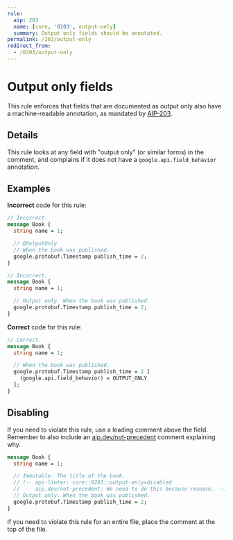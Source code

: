 ```yaml
---
rule:
  aip: 203
  name: [core, '0203', output-only]
  summary: Output only fields should be annotated.
permalink: /203/output-only
redirect_from:
  - /0203/output-only
---
```


# Output only fields

This rule enforces that fields that are documented as output only also have a
machine-readable annotation, as mandated by [AIP-203][].

## Details

This rule looks at any field with "output only" (or similar forms) in the
comment, and complains if it does not have a `google.api.field_behavior`
annotation.

## Examples

**Incorrect** code for this rule:

```proto
// Incorrect.
message Book {
  string name = 1;

  // @OutputOnly
  // When the book was published.
  google.protobuf.Timestamp publish_time = 2;
}
```

```proto
// Incorrect.
message Book {
  string name = 1;

  // Output only. When the book was published.
  google.protobuf.Timestamp publish_time = 2;
}
```

**Correct** code for this rule:

```proto
// Correct.
message Book {
  string name = 1;

  // When the book was published.
  google.protobuf.Timestamp publish_time = 2 [
    (google.api.field_behavior) = OUTPUT_ONLY
  ];
}
```

## Disabling

If you need to violate this rule, use a leading comment above the field.
Remember to also include an [aip.dev/not-precedent][] comment explaining why.

```proto
message Book {
  string name = 1;

  // Immutable. The title of the book.
  // (-- api-linter: core::0203::output-only=disabled
  //     aip.dev/not-precedent: We need to do this because reasons. --)
  // Output only. When the book was published.
  google.protobuf.Timestamp publish_time = 2;
}
```

If you need to violate this rule for an entire file, place the comment at the
top of the file.

[aip-203]: https://aip.dev/203
[aip.dev/not-precedent]: https://aip.dev/not-precedent
